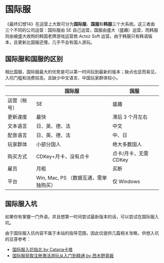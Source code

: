 # 国际服

《最终幻想14》在运营上大致可分为**国际服**、**国服**和**韩服**三个大系统。这三者由三个不同的公司运营：国际服由 SE 自己运营，国服由盛大（盛趣）运营，而韩服则由被盛大收购的韩国老牌游戏运营商 Actoz Soft 运营。由于韩服只有韩语版本，且更新比国服还慢，几乎不会有国人游玩。

## 国际服和国服的区别

相比国服，国际服最大的优势是可以第一时间玩到最新的版本；缺点也显而易见，入坑门槛和消费较高，且缺少中文语言、中国玩家群体较小。

|  | 国际服 | 国服 |
|--|-------|-----|
| 运营（帐号） | SE | 盛趣 |
| 更新速度 | 最快 | 滞后 3 个月左右 |
| 文本语言 | 日、英、德、法 | 中文 |
| 配音语言 | 日、英、德、法 | 中、日 |
| 玩家群体 | 小部分国人 | 绝大多数国人 |
| 购买方式 | CDKey+月卡，没有点卡 | 点卡/月卡，无需 CDKey |
| 雇员 | 月租 | 买断 |
| 平台 | Win, Mac, PS （数据互通，需单独购买） | 仅 Windows |

## 国际服入坑

如果你有掌握一门外语，并且想第一时间尝试最新版本的话，可以尝试在国际服入坑。

由于国际服入坑内容不属于本站的指导范围，因此仅提供几篇相关攻略，供想入坑的豆芽参考：

* [国际服入坑指北 by Cataria卡塔](https://bbs.nga.cn/read.php?tid=15259943)
* [国际服获取注册激活游玩从入门到精通 by 西木野真姫](https://cowlevel.net/article/1949766)
